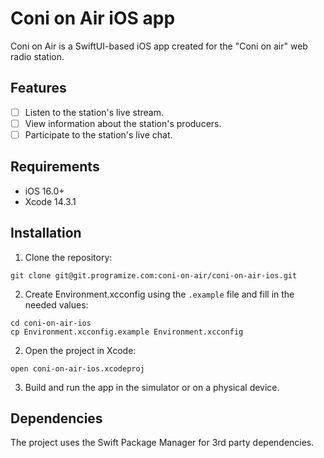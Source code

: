 # Coni on Air iOS app

Coni on Air is a SwiftUI-based iOS app created for the "Coni on air" web radio station.

## Features

- [ ] Listen to the station's live stream.
- [ ] View information about the station's producers.
- [ ] Participate to the station's live chat.

## Requirements

- iOS 16.0+
- Xcode 14.3.1

## Installation

1. Clone the repository:

```
git clone git@git.programize.com:coni-on-air/coni-on-air-ios.git
```

2. Create Environment.xcconfig using the `.example` file and fill in the needed values:

```
cd coni-on-air-ios
cp Environment.xcconfig.example Environment.xcconfig
```

2. Open the project in Xcode:

```
open coni-on-air-ios.xcodeproj
```

3. Build and run the app in the simulator or on a physical device.

## Dependencies

The project uses the Swift Package Manager for 3rd party dependencies.
